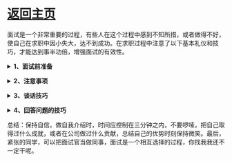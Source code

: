 # [返回主页](https://github.com/yisainan/web-interview/blob/master/README.md)

面试是一个非常重要的过程，有些人在这个过程中感到不知所措，或者做得不好，使自己在求职中因小失大，达不到成功。在求职过程中注意了以下基本礼仪和技巧，才能达到事半功倍，增强面试的有效性。

<b><details><summary>1、面试前准备</summary></b>

（1）穿着得体，干净。

（2）对公司做简单的了解

（3）保证充足睡眠，保持自信

</details>

<b><details><summary>2、注意事项</summary></b>

(1)一旦约好面试时间，一定要提前 5-10 分钟到达地点，以表示求职者的诚意，给对方以信任感。

(2)面试时不要紧张，保持微笑，如果门关着，应先敲门，得到允许后再进去。开关门动作要轻。

(3) 对于面试官的问题要一一回答，可以适当点头，不要打断用人单位的问话或抢问抢答。回答问题是眼睛要注视面试官，切记不要左顾右盼。

</details>

<b><details><summary>3、谈话技巧　</summary></b>

(1)自我介绍在三分钟之内，口齿清晰，语言流利，吐字清晰。

(2) 注意听者的反应。比如，听者心不在焉，可能表示他对自己这段话没有兴趣，你得设法转移话题；侧耳倾听，可能说明由于自己音量过小使对方难于听清；皱眉、摆头可能表示自己言语有不当之处。根据对方的这些反应，就要适时地调整自己的语言、语调、语气、音量、修辞，包括陈述内容。这样才能取得良好的面试效果。

(3) 表示关注的手势。在与他人交谈中，一定要对对方的谈话表示关注，要表示出你在聚精会神地听。对方在感到自己的谈话被人关注和理解后，才能愉快专心地听取你的谈话，并对你产生好感。

</details>

<b><details><summary>4、回答问题的技巧　　</summary></b>

(1) 把握重点，简捷明了，条理清楚，有理有据。一般情况下回答问题要结论在先，议论在后，先将自己的中心意思表达清晰，然后再做叙述和论证。否则，长篇大论，会让人不得要领。面试时间有限，神经有些紧张，多余的话太多，容易走题，反倒会将主题冲淡或漏掉。

(2) 讲清原委，避免抽象。　用人单位提问总是想了解一些应试者的具体情况，切不可简单地仅以“是”和“否”作答。应针对所提问题的不同，有的需要解释原因，有的需要说明程度。不讲原委，过于抽象的回答，往往不会给主试者留下具体的印象。

(3) 确认提问内容，切忌答非所问。面试中，如果对用人单位提出的问题，一时摸不到边际，以致不知从何答起或难以理解对方问题的含义时，可将问题复述一遍，并先谈自己对这一问题的理解，请教对方以确认内容。对不太明确的问题，一定要搞清楚，这样才会有的放矢，不致答非所问。

(4) 有个人见解，有个人特色。用人单位有时接待应试者若干名，相同的问题问若干遍，类似的回答也要听若干遍。因此，用人单位会有乏味、枯燥之感。只有具有独到的个人见解和个人特色的回答，才会引起对方的兴趣和注意。

(5) 知之为知之，不知为不知。面试遇到自己不知、不懂、不会的问题时，回避闪烁，默不作声，牵强附会，不懂装懂的做法均不足取，诚恳坦率地承认自己的不足之处，反倒会赢得主试者的信任和好感。

</details>

总结：保持自信，做自我介绍时，时间应控制在三分钟之内，不要啰嗦，把自己取得过什么成就，或者在公司做过什么贡献，总结自己的优势时刻保持微笑。最后，紧张的同学，可以把面试官当做同事，面试是一个相互选择的过程，你找我我还不一定干呢。

